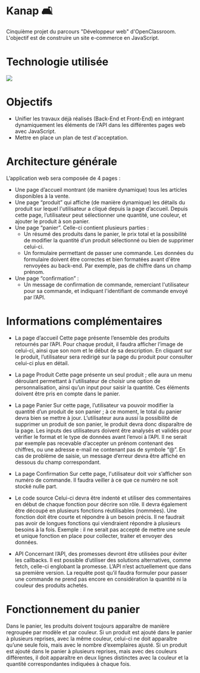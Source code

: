 # Kanap 🛋


Cinquième projet du parcours "Développeur web" d'OpenClassroom. L'objectif est de construire un site e-commerce en JavaScript.

# Technologie utilisée

 <img src="https://img.shields.io/badge/JavaScript-323330?style=for-the-badge&logo=javascript&logoColor=F7DF1E" />


# Objectifs

- Unifier les travaux déjà réalisés (Back-End et Front-End) en intégrant dynamiquement les éléments de l'API dans les différentes pages web avec JavaScript. 
- Mettre en place un plan de test d'acceptation.

# Architecture générale

L’application web sera composée de 4 pages :
- Une page d’accueil montrant (de manière dynamique) tous les articles disponibles à la vente.
- Une page “produit” qui affiche (de manière dynamique) les détails du produit sur lequel l'utilisateur a cliqué depuis la page d’accueil. Depuis cette page, l’utilisateur peut sélectionner une quantité, une couleur, et ajouter le produit à son panier.
- Une page “panier”. Celle-ci contient plusieurs parties :
    - Un résumé des produits dans le panier, le prix total et la possibilité de
modifier la quantité d’un produit sélectionné ou bien de supprimer celui-ci.
    - Un formulaire permettant de passer une commande. Les données du
formulaire doivent être correctes et bien formatées avant d'être renvoyées au
back-end. Par exemple, pas de chiffre dans un champ prénom.
- Une page “confirmation” :
    - Un message de confirmation de commande, remerciant l'utilisateur pour sa commande, et indiquant l'identifiant de commande envoyé par l’API.

# Informations complémentaires

- La page d’accueil
Cette page présente l’ensemble des produits retournés par l’API.
Pour chaque produit, il faudra afficher l’image de celui-ci, ainsi que son nom et le début de sa description.
En cliquant sur le produit, l’utilisateur sera redirigé sur la page du produit pour consulter celui-ci plus en détail.

- La page Produit
Cette page présente un seul produit ; elle aura un menu déroulant permettant à l'utilisateur
de choisir une option de personnalisation, ainsi qu’un input pour saisir la quantité. Ces éléments doivent être pris en compte dans le panier.

- La page Panier
Sur cette page, l’utilisateur va pouvoir modifier la quantité d’un produit de son panier ; à ce moment, le total du panier devra bien se mettre à jour.
L’utilisateur aura aussi la possibilité de supprimer un produit de son panier, le produit devra donc disparaître de la page.
Les inputs des utilisateurs doivent être analysés et validés pour vérifier le format et le type de données avant l’envoi à l’API. Il ne serait par exemple pas recevable d’accepter un prénom contenant des chiffres, ou une adresse e-mail ne contenant pas de symbole “@”. En cas de problème de saisie, un message d’erreur devra être affiché en dessous du champ correspondant.

- La page Confirmation
Sur cette page, l'utilisateur doit voir s’afficher son numéro de commande. Il faudra veiller à ce que ce numéro ne soit stocké nulle part.

- Le code source
Celui-ci devra être indenté et utiliser des commentaires en début de chaque fonction pour décrire son rôle. Il devra également être découpé en plusieurs fonctions réutilisables (nommées). Une fonction doit être courte et répondre à un besoin précis. Il ne faudrait pas avoir de longues fonctions qui viendraient répondre à plusieurs besoins à la fois. Exemple : il ne serait pas accepté de mettre une seule et unique fonction en place pour collecter, traiter et envoyer des données.

- API
Concernant l’API, des promesses devront être utilisées pour éviter les callbacks. Il est possible d’utiliser des solutions alternatives, comme fetch, celle-ci englobant la promesse. L’API n’est actuellement que dans sa première version. La requête post qu’il faudra formuler pour passer une commande ne prend pas encore en considération la quantité ni la couleur des produits achetés.


# Fonctionnement du panier

Dans le panier, les produits doivent toujours apparaître de manière regroupée par modèle et par couleur.
Si un produit est ajouté dans le panier à plusieurs reprises, avec la même couleur, celui-ci ne doit apparaître qu’une seule fois, mais avec le nombre d’exemplaires ajusté.
Si un produit est ajouté dans le panier à plusieurs reprises, mais avec des couleurs différentes, il doit apparaître en deux lignes distinctes avec la couleur et la quantité correspondantes indiquées à chaque fois.



